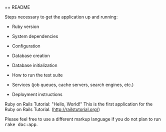 == README

Steps necessary to get the application up and running:

* Ruby version

* System dependencies

* Configuration

* Database creation

* Database initialization

* How to run the test suite

* Services (job queues, cache servers, search engines, etc.)

* Deployment instructions

Ruby on Rails Tutorial: "Hello, World!" This is the first application for the Ruby on Rails Tutorial. (http://railstutorial.org/)


Please feel free to use a different markup language if you do not plan to run
<tt>rake doc:app</tt>.
